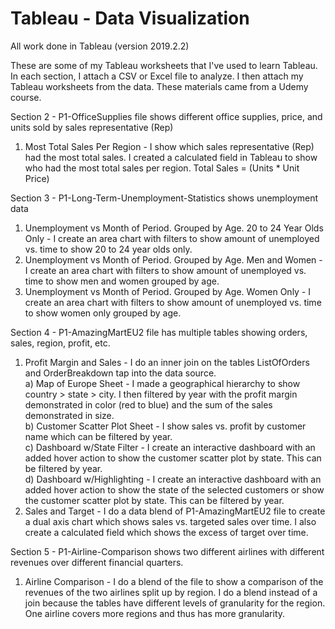 # Tableau - Data Visualization  
  
All work done in Tableau (version 2019.2.2)

These are some of my Tableau worksheets that I've used to learn Tableau.  In each section, I attach a CSV or Excel file to analyze.  I then attach my Tableau worksheets from the data.  These materials came from a Udemy course.

Section 2 - P1-OfficeSupplies file shows different office supplies, price, and units sold by sales representative (Rep)
1) Most Total Sales Per Region - I show which sales representative (Rep) had the most total sales.  I created a calculated field in Tableau to show who had the most total sales per region.  Total Sales = (Units * Unit Price)

Section 3 - P1-Long-Term-Unemployment-Statistics shows unemployment data 
1) Unemployment vs Month of Period. Grouped by Age.  20 to 24 Year Olds Only - I create an area chart with filters to show amount of unemployed vs. time to show 20 to 24 year olds only.
2) Unemployment vs Month of Period. Grouped by Age.  Men and Women - I create an area chart with filters to show amount of unemployed vs. time to show men and women grouped by age.
3) Unemployment vs Month of Period. Grouped by Age.  Women Only - I create an area chart with filters to show amount of unemployed vs. time to show women only grouped by age.

Section 4 - P1-AmazingMartEU2 file has multiple tables showing orders, sales, region, profit, etc.  
1) Profit Margin and Sales - I do an inner join on the tables ListOfOrders and OrderBreakdown tap into the data source.  
a) Map of Europe Sheet - I made a geographical hierarchy to show country > state > city.  I then filtered by year with the profit margin demonstrated in color (red to blue) and the sum of the sales demonstrated in size.  
b) Customer Scatter Plot Sheet - I show sales vs. profit by customer name which can be filtered by year.  
c) Dashboard w/State Filter - I create an interactive dashboard with an added hover action to show the customer scatter plot by state.  This can be filtered by year.  
d) Dashboard w/Highlighting - I create an interactive dashboard with an added hover action to show the state of the selected customers or show the customer scatter plot by state.  This can be filtered by year.  
2) Sales and Target - I do a data blend of P1-AmazingMartEU2 file to create a dual axis chart which shows sales vs. targeted sales over time.  I also create a calculated field which shows the excess of target over time.  
  
Section 5 - P1-Airline-Comparison shows two different airlines with different revenues over different financial quarters.  
1) Airline Comparison - I do a blend of the file to show a comparison of the revenues of the two airlines split up by region.  I do a blend instead of a join because the tables have different levels of granularity for the region.  One airline covers more regions and thus has more granularity.  
